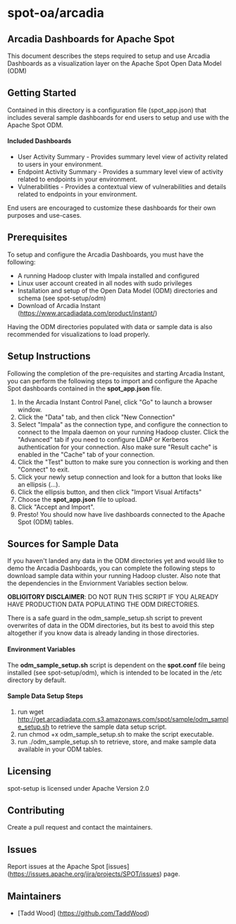 # spot-oa/arcadia

## Arcadia Dashboards for Apache Spot

This document describes the steps required to setup and use Arcadia Dashboards as a visualization layer on the Apache Spot Open Data Model (ODM)

## Getting Started

Contained in this directory is a configuration file (spot_app.json) that includes several sample dashboards for end users to setup and use with the Apache Spot ODM.

#### Included Dashboards

- User Activity Summary - Provides summary level view of activity related to users in your environment.
- Endpoint Activity Summary - Provides a summary level view of activity related to endpoints in your environment.
- Vulnerabilities - Provides a contextual view of vulnerabilities and details related to endpoints in your environment.

End users are encouraged to customize these dashboards for their own purposes and use-cases.

## Prerequisites

To setup and configure the Arcadia Dashboards, you must have the following:
- A running Hadoop cluster with Impala installed and configured
- Linux user account created in all nodes with sudo privileges
- Installation and setup of the Open Data Model (ODM) directories and schema (see spot-setup/odm)
- Download of Arcadia Instant (https://www.arcadiadata.com/product/instant/)

Having the ODM directories populated with data or sample data is also recommended for visualizations to load properly.

## Setup Instructions

Following the completion of the pre-requisites and starting Arcadia Instant, you can perform the following steps to import and configure the Apache Spot dashboards contained in the **spot_app.json** file.
1. In the Arcadia Instant Control Panel, click  "Go" to launch a browser window.
2. Click the "Data" tab, and then click "New Connection"
3. Select "Impala" as the connection type, and configure the connection to connect to the Impala daemon on your running Hadoop cluster.
Click the "Advanced" tab if you need to configure LDAP or Kerberos authentication for your connection.
Also make sure "Result cache" is enabled in the "Cache" tab of your connection.
4. Click the "Test" button to make sure you connection is working and then "Connect" to exit.
5. Click your newly setup connection and look for a button that looks like an ellipsis (...).
6. Click the ellipsis button, and then click "Import Visual Artifacts"
7. Choose the **spot_app.json** file to upload.
8. Click "Accept and Import".
9. Presto! You should now have live dashboards connected to the Apache Spot (ODM) tables.

## Sources for Sample Data

If you haven't landed any data in the ODM directories yet and would like to demo the Arcadia Dashboards,
you can complete the following steps to download sample data within your running Hadoop cluster.
Also note that the dependencies in the Enviornment Variables section below.

**OBLIGITORY DISCLAIMER**: DO NOT RUN THIS SCRIPT IF YOU ALREADY HAVE PRODUCTION DATA POPULATING THE ODM DIRECTORIES.

There is a safe guard in the odm_sample_setup.sh script to prevent overwrites of data in the ODM directories,
but its best to avoid this step altogether if you know data is already landing in those directories.

#### Environment Variables

The **odm_sample_setup.sh** script is dependent on the **spot.conf** file being installed (see spot-setup/odm),
which is intended to be located in the /etc directory by default.

#### Sample Data Setup Steps

1. run wget http://get.arcadiadata.com.s3.amazonaws.com/spot/sample/odm_sample_setup.sh to retrieve the sample data setup script.
2. run chmod +x odm_sample_setup.sh to make the script executable.
3. run ./odm_sample_setup.sh to retrieve, store, and make sample data available in your ODM tables.

## Licensing

spot-setup is licensed under Apache Version 2.0

## Contributing

Create a pull request and contact the maintainers.

## Issues

Report issues at the Apache Spot [issues] (https://issues.apache.org/jira/projects/SPOT/issues) page.

## Maintainers

- [Tadd Wood] (https://github.com/TaddWood)


